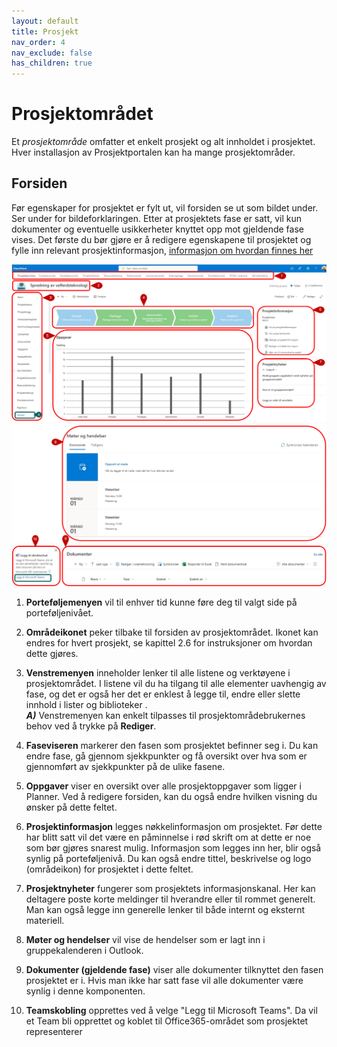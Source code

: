 ```yaml
---
layout: default
title: Prosjekt
nav_order: 4
nav_exclude: false
has_children: true
---
```


# Prosjektområdet

Et *prosjektområde* omfatter et enkelt prosjekt og alt innholdet i prosjektet. Hver installasjon av Prosjektportalen kan ha mange
prosjektområder.

## Forsiden

Før egenskaper for prosjektet er fylt ut, vil forsiden se ut som bildet under. Ser under for bildeforklaringen. Etter at prosjektets fase er satt, vil kun dokumenter og eventuelle usikkerheter knyttet opp mot gjeldende fase vises. Det første du bør gjøre er å redigere egenskapene til prosjektet og fylle inn relevant prosjektinformasjon, [informasjon om hvordan finnes her](41-ProsjektinformasjonOgFasesetting.html)


![](./media/4-Prosjektomrade.png)
![](./media/4-Prosjektomrade_MoteDokTeam.png)



1.  **Porteføljemenyen** vil til enhver tid kunne føre deg til valgt side på porteføljenivået.

2.  **Områdeikonet** peker tilbake til forsiden av prosjektområdet. Ikonet kan endres for hvert prosjekt, se kapittel 2.6 for instruksjoner om hvordan dette gjøres.

3. **Venstremenyen** inneholder lenker til alle listene og verktøyene i prosjektområdet. I listene vil du ha tilgang til alle elementer uavhengig av fase, og det er også her det er enklest å legge til, endre eller slette innhold i lister og biblioteker
    .     
   ***A)*** Venstremenyen kan enkelt tilpasses til prosjektområdebrukernes behov ved å trykke på **Rediger**.

4.  **Faseviseren** markerer den fasen som prosjektet befinner seg i. Du kan endre fase, gå gjennom sjekkpunkter og få oversikt over hva som er gjennomført av sjekkpunkter på de ulike fasene.

5.  **Oppgaver** viser en oversikt over alle prosjektoppgaver som ligger i Planner. Ved å redigere forsiden, kan du også endre hvilken visning du ønsker på dette feltet.

6.  **Prosjektinformasjon** legges nøkkelinformasjon om prosjektet. Før dette har blitt satt vil det være en påminnelse i rød skrift om at dette er noe som bør gjøres snarest mulig. Informasjon som legges inn her, blir også synlig på porteføljenivå. Du kan også endre tittel, beskrivelse og logo (områdeikon) for prosjektet i dette feltet.

7.  **Prosjektnyheter** fungerer som prosjektets informasjonskanal. Her kan deltagere poste korte meldinger til hverandre eller til rommet generelt. Man kan også legge inn generelle lenker til både internt og eksternt materiell.

8.  **Møter og hendelser** vil vise de hendelser som er lagt inn i gruppekalenderen i Outlook.

9.  **Dokumenter (gjeldende fase)** viser alle dokumenter tilknyttet den fasen prosjektet er i. Hvis man ikke har satt fase vil alle dokumenter være synlig i denne komponenten.

10. **Teamskobling** opprettes ved å velge "Legg til Microsoft Teams". Da vil et Team bli opprettet og koblet til Office365-området som prosjektet representerer
       
  



